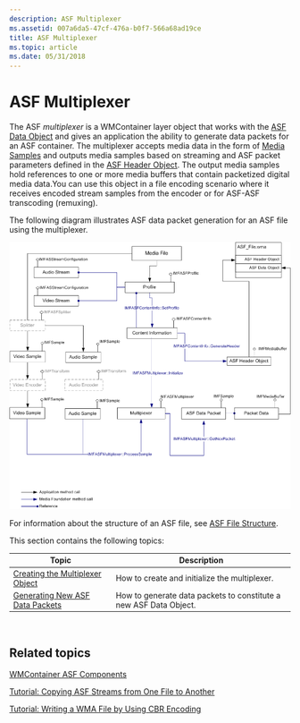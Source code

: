 ```yaml
---
description: ASF Multiplexer
ms.assetid: 007a6da5-47cf-476a-b0f7-566a68ad19ce
title: ASF Multiplexer
ms.topic: article
ms.date: 05/31/2018
---
```


# ASF Multiplexer

The ASF *multiplexer* is a WMContainer layer object that works with the [ASF Data Object](asf-file-structure.md) and gives an application the ability to generate data packets for an ASF container. The multiplexer accepts media data in the form of [Media Samples](media-samples.md) and outputs media samples based on streaming and ASF packet parameters defined in the [ASF Header Object](asf-file-structure.md). The output media samples hold references to one or more media buffers that contain packetized digital media data.You can use this object in a file encoding scenario where it receives encoded stream samples from the encoder or for ASF-ASF transcoding (remuxing).

The following diagram illustrates ASF data packet generation for an ASF file using the multiplexer.

![diagram showing asf data packet generation](images/bb2da6a9-5e50-4dea-9b79-ae32759ac48a.gif)

For information about the structure of an ASF file, see [ASF File Structure](asf-file-structure.md).

This section contains the following topics:



| Topic                                                                  | Description                                                       |
|------------------------------------------------------------------------|-------------------------------------------------------------------|
| [Creating the Multiplexer Object](creating-the-multiplexer-object.md) | How to create and initialize the multiplexer.                     |
| [Generating New ASF Data Packets](generating-new-asf-data-packets.md) | How to generate data packets to constitute a new ASF Data Object. |



 

## Related topics

<dl> <dt>

[WMContainer ASF Components](wmcontainer-asf-components.md)
</dt> <dt>

[Tutorial: Copying ASF Streams from One File to Another](tutorial--copying-asf-streams-from-one-file-to-another.md)
</dt> <dt>

[Tutorial: Writing a WMA File by Using CBR Encoding](tutorial--writing-a-wma-file-by-using-cbr-encoding.md)
</dt> </dl>

 

 



